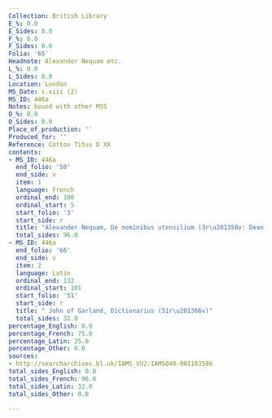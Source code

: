 ```yaml
---
Collection: British Library
E_%: 0.0
E_Sides: 0.0
F_%: 0.0
F_Sides: 0.0
Folia: '65'
Headnote: Alexander Nequam etc.
L_%: 0.0
L_Sides: 0.0
Location: London
MS_Date: s.xiii (2)
MS_ID: 446a
Notes: bound with other MSS
O_%: 0.0
O_Sides: 0.0
Place_of_production: ''
Produced_for: ''
Reference: Cotton Titus D XX
contents:
- MS_ID: 446a
  end_folio: '50'
  end_side: v
  item: 1
  language: French
  ordinal_end: 100
  ordinal_start: 5
  start_folio: '3'
  start_side: r
  title: "Alexander Nequam, De nominibus utensilium (3r\u201350v: Dean 301, imperfect)"
  total_sides: 96.0
- MS_ID: 446a
  end_folio: '66'
  end_side: v
  item: 2
  language: Latin
  ordinal_end: 132
  ordinal_start: 101
  start_folio: '51'
  start_side: r
  title: " John of Garland, Dictionarius (51r\u201366v)"
  total_sides: 32.0
percentage_English: 0.0
percentage_French: 75.0
percentage_Latin: 25.0
percentage_Other: 0.0
sources:
- http://searcharchives.bl.uk/IAMS_VU2:IAMS040-001103586
total_sides_English: 0.0
total_sides_French: 96.0
total_sides_Latin: 32.0
total_sides_Other: 0.0

---
```

